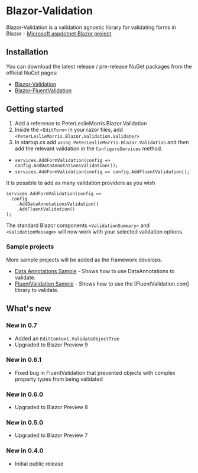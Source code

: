# Blazor-Validation


Blazor-Validation is a validation agnostic library for validating forms in Blazor - [Microsoft aspdotnet Blazor project]. 

## Installation
You can download the latest release / pre-release NuGet packages from the official NuGet pages:
 - [Blazor-Validation]
 - [Blazor-FluentValidation]

## Getting started
 1. Add a reference to PeterLeslieMorris.Blazor.Validation
 2. Inside the `<EditForm>` in your razor files, add `<PeterLeslieMorris.Blazor.Validation.Validate/>`
 3. In startup.cs add `using PeterLeslieMorris.Blazor.Validation` and then add the relevant validation in the `ConfigureServices` method.

 -  `services.AddFormValidation(config => config.AddDataAnnotationsValidation());`
 -  `services.AddFormValidation(config => config.AddFluentValidation();`

It is possible to add as many validation providers as you wish
```
services.AddFormValidation(config => 
  config
    .AddDataAnnotationsValidation()
    .AddFluentValidation()
);
```

The standard Blazor components `<ValidationSummary>` and `<ValidationMessage>` will now work with your selected validation options.

### Sample projects
More sample projects will be added as the framework develops.
  - [Data Annotations Sample] - Shows how to use DataAnnotations to validate.
  - [FluentValidation Sample] - Shows how to use the [FluentValidation.com] library to validate.

## What's new
### New in 0.7
 - Added an `EditContext.ValidateObjectTree`
 - Upgraded to Blazor Preview 9
### New in 0.6.1
 - Fixed bug in FluentValidation that prevented objects with complex property types from being validated
### New in 0.6.0
 - Upgraded to Blazor Preview 8
### New in 0.5.0
 - Upgraded to Blazor Preview 7
### New in 0.4.0
 - Initial public release

   [Microsoft aspdotnet blazor project]: <https://github.com/aspnet/Blazor>
   [Blazor-Validation]: <https://www.nuget.org/packages/PeterLeslieMorris.Blazor.Validation/>
   [Blazor-FluentValidation]: <https://www.nuget.org/packages/PeterLeslieMorris.Blazor.FluentValidation/>
   [Data Annotations Sample]: <https://github.com/mrpmorris/blazor-validation/tree/master/samples/01-DataAnnotationsValidation/>
   [FluentValidation Sample]: <https://github.com/mrpmorris/blazor-validation/tree/master/samples/02-FluentValidation/>
